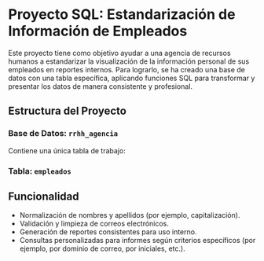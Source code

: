 # Proyecto SQL: Estandarización de Información de Empleados

Este proyecto tiene como objetivo ayudar a una agencia de recursos humanos a estandarizar la visualización de la información personal de sus empleados en reportes internos. Para lograrlo, se ha creado una base de datos con una tabla específica, aplicando funciones SQL para transformar y presentar los datos de manera consistente y profesional.

## Estructura del Proyecto

### Base de Datos: `rrhh_agencia`

Contiene una única tabla de trabajo:

### Tabla: `empleados`

## Funcionalidad

- Normalización de nombres y apellidos (por ejemplo, capitalización).
- Validación y limpieza de correos electrónicos.
- Generación de reportes consistentes para uso interno.
- Consultas personalizadas para informes según criterios específicos (por ejemplo, por dominio de correo, por iniciales, etc.).



